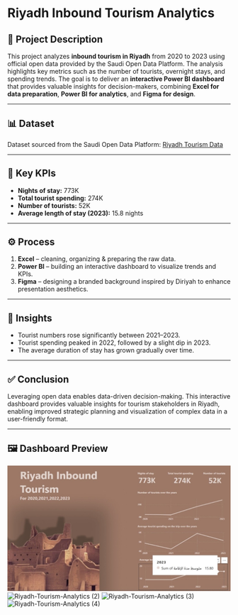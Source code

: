 # Riyadh Inbound Tourism Analytics  

## 📖 Project Description  
This project analyzes **inbound tourism in Riyadh** from 2020 to 2023 using official open data provided by the Saudi Open Data Platform. The analysis highlights key metrics such as the number of tourists, overnight stays, and spending trends. The goal is to deliver an **interactive Power BI dashboard** that provides valuable insights for decision-makers, combining **Excel for data preparation**, **Power BI for analytics**, and **Figma for design**.  

---

## 📊 Dataset  
Dataset sourced from the Saudi Open Data Platform: [Riyadh Tourism Data](https://lnkd.in/etfkP64m)  

---

## 📌 Key KPIs  
- **Nights of stay:** 773K  
- **Total tourist spending:** 274K  
- **Number of tourists:** 52K  
- **Average length of stay (2023):** 15.8 nights  

---

## ⚙️ Process  
1. **Excel** – cleaning, organizing & preparing the raw data.  
2. **Power BI** – building an interactive dashboard to visualize trends and KPIs.  
3. **Figma** – designing a branded background inspired by Diriyah to enhance presentation aesthetics.  

---

## 🔎 Insights  
- Tourist numbers rose significantly between 2021–2023.  
- Tourist spending peaked in 2022, followed by a slight dip in 2023.  
- The average duration of stay has grown gradually over time.  

---

## ✅ Conclusion  
Leveraging open data enables data-driven decision-making. This interactive dashboard provides valuable insights for tourism stakeholders in Riyadh, enabling improved strategic planning and visualization of complex data in a user-friendly format.  

---

## 🖼️ Dashboard Preview  
![Dashboard Screenshot](Riyadh-Tourism-Analytics.jpg)  
![Riyadh-Tourism-Analytics (2)](https://github.com/user-attachments/assets/c016cb06-4782-400e-9570-9cffdb354102)
![Riyadh-Tourism-Analytics (3)](https://github.com/user-attachments/assets/e101fce4-8a7e-441a-88f3-32670442d082)
![Riyadh-Tourism-Analytics (4)](https://github.com/user-attachments/assets/9ebbe162-3450-435e-87c2-237935e399df)





